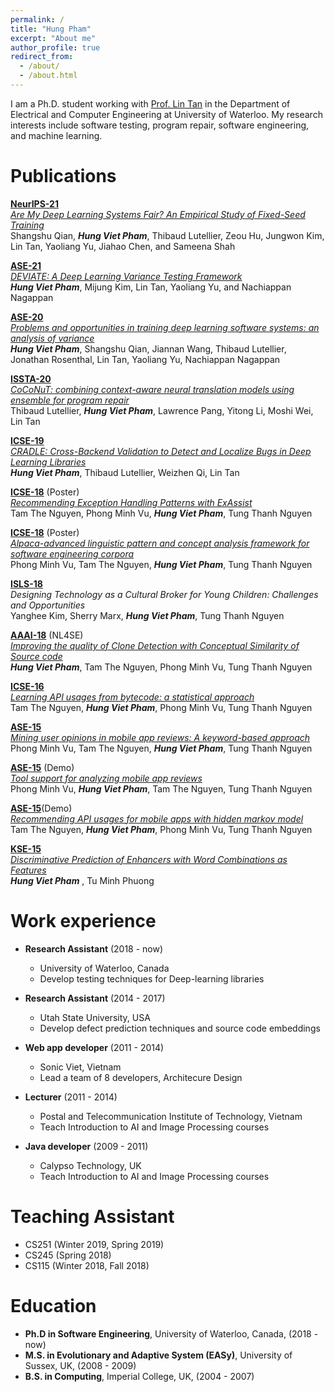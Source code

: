 ```yaml
---
permalink: /
title: "Hung Pham"
excerpt: "About me"
author_profile: true
redirect_from: 
  - /about/
  - /about.html
---
```


I am a Ph.D. student working with [Prof. Lin Tan](https://www.cs.purdue.edu/homes/lintan/) in the Department of Electrical and Computer Engineering at University of Waterloo. My research interests include software testing, program repair, software engineering, and machine learning.

Publications
======
  
[__NeurIPS-21__](https://nips.cc/Conferences/2021)<br/>
[_Are My Deep Learning Systems Fair? An Empirical Study of Fixed-Seed Training_](https://hvpham.github.io/files/VarianceTool-ase21.pdf)<br/>
Shangshu Qian, **_Hung Viet Pham_**, Thibaud Lutellier, Zeou Hu, Jungwon Kim, Lin Tan, Yaoliang Yu, Jiahao Chen, and Sameena Shah

[__ASE-21__](https://conf.researchr.org/home/ase-2021)<br/>
[_DEVIATE: A Deep Learning Variance Testing Framework_](https://hvpham.github.io/files/VarianceFairness-NIPS21.pdf)<br/>
**_Hung Viet Pham_**, Mijung Kim, Lin Tan, Yaoliang Yu, and Nachiappan Nagappan

[__ASE-20__](https://conf.researchr.org/home/ase-2020)<br/>
[_Problems and opportunities in training deep learning software systems: an analysis of variance_](https://hvpham.github.io/files/Variance-ase20.pdf)<br/>
**_Hung Viet Pham_**, Shangshu Qian, Jiannan Wang, Thibaud Lutellier, Jonathan Rosenthal, Lin Tan, Yaoliang Yu, Nachiappan Nagappan

[__ISSTA-20__](https://conf.researchr.org/home/issta-2021)<br/>
[_CoCoNuT: combining context-aware neural translation models using ensemble for program repair_](https://hvpham.github.io/files/CoCoNuT-issta20.pdf)<br/>
Thibaud Lutellier, **_Hung Viet Pham_**, Lawrence Pang, Yitong Li, Moshi Wei, Lin Tan

[__ICSE-19__](https://conf.researchr.org/home/icse-2019)<br/>
[_CRADLE: Cross-Backend Validation to Detect and Localize Bugs in Deep Learning Libraries_](https://hvpham.github.io/files/CRADLE-icse19.pdf)<br/>
**_Hung Viet Pham_**, Thibaud Lutellier, Weizhen Qi, Lin Tan

[__ICSE-18__](https://www.icse2018.org/) (Poster) <br/>
[_Recommending Exception Handling Patterns with ExAssist_](https://hvpham.github.io/files/ExAssist-icse18.pdf)<br/>
Tam The Nguyen, Phong Minh Vu, **_Hung Viet Pham_**, Tung Thanh Nguyen

[__ICSE-18__](https://www.icse2018.org/) (Poster)<br/>
[_Alpaca-advanced linguistic pattern and concept analysis framework for software engineering corpora_](https://hvpham.github.io/files/Alpaca-icse18.pdf)<br/>
Phong Minh Vu, Tam The Nguyen, **_Hung Viet Pham_**, Tung Thanh Nguyen

[__ISLS-18__](https://www.isls.org/)<br/>
_Designing Technology as a Cultural Broker for Young Children: Challenges and Opportunities_<br/>
Yanghee Kim, Sherry Marx, **_Hung Viet Pham_**, Tung Thanh Nguyen

[__AAAI-18__](https://nl4se.github.io/) (NL4SE)<br/>
[_Improving the quality of Clone Detection with Conceptual Similarity of Source code_](https://hvpham.github.io/files/Clone-NL4SE.pdf)<br/>
**_Hung Viet Pham_**, Tam The Nguyen, Phong Minh Vu, Tung Thanh Nguyen

[__ICSE-16__](http://2016.icse.cs.txstate.edu/)<br/>
[_Learning API usages from bytecode: a statistical approach_](https://hvpham.github.io/files/SALAD-icse16.pdf)<br/>
Tam The Nguyen, **_Hung Viet Pham_**, Phong Minh Vu, Tung Thanh Nguyen

[__ASE-15__](https://ase2015.unl.edu/#tab-main)<br/>
[_Mining user opinions in mobile app reviews: A keyword-based approach_](https://hvpham.github.io/files/MARK-ase15.pdf)<br/>
Phong Minh Vu, Tam The Nguyen, **_Hung Viet Pham_**, Tung Thanh Nguyen 

[__ASE-15__](https://ase2015.unl.edu/#tab-main) (Demo)
<br/>[_Tool support for analyzing mobile app reviews_](https://hvpham.github.io/files/ToolApp-ase15.pdf)<br/>
Phong Minh Vu, **_Hung Viet Pham_**, Tam The Nguyen, Tung Thanh Nguyen

[__ASE-15__](https://ase2015.unl.edu/#tab-main)(Demo)<br/>
[_Recommending API usages for mobile apps with hidden markov model_](https://hvpham.github.io/files/ToolAPI-ase15.pdf)<br/>
Tam The Nguyen, **_Hung Viet Pham_**, Phong Minh Vu, Tung Thanh Nguyen

[__KSE-15__](https://ieeexplore.ieee.org/xpl/mostRecentIssue.jsp?punumber=7371541)<br/>
[_Discriminative Prediction of Enhancers with Word Combinations as Features_](https://hvpham.github.io/files/Enhancer-kse15.pdf)<br/>
**_Hung Viet Pham_** , Tu Minh Phuong

Work experience
======
* __Research Assistant__ (2018 - now)
  * University of Waterloo, Canada
  * Develop testing techniques for Deep-learning libraries

* __Research Assistant__ (2014 - 2017)
  * Utah State University, USA
  * Develop defect prediction techniques and source code embeddings 

* __Web app developer__ (2011 - 2014)
  * Sonic Viet, Vietnam
  * Lead a team of 8 developers, Architecure Design

* __Lecturer__ (2011 - 2014)
  * Postal and Telecommunication Institute of Technology, Vietnam
  * Teach Introduction to AI and Image Processing courses

* __Java developer__ (2009 - 2011)
  * Calypso Technology, UK
  * Teach Introduction to AI and Image Processing courses
  
Teaching Assistant
======
* CS251 (Winter 2019, Spring 2019)
* CS245 (Spring 2018)
* CS115 (Winter 2018, Fall 2018)

Education
======
* __Ph.D in Software Engineering__, University of Waterloo, Canada, (2018 - now)
* __M.S. in Evolutionary and Adaptive System (EASy)__, University of Sussex, UK, (2008 - 2009)
* __B.S. in Computing__, Imperial College, UK, (2004 - 2007)